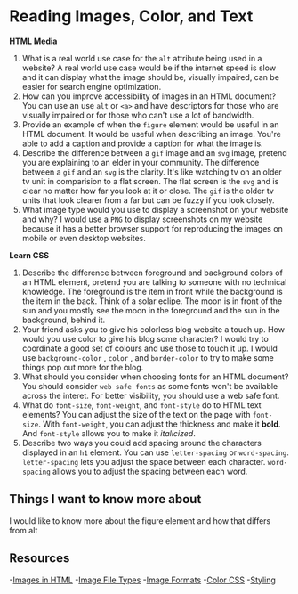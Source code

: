 # Reading Images, Color, and Text

**HTML Media**

1. What is a real world use case for the `alt` attribute being used in a website?
  A real world use case would be if the internet speed is slow and it can display what the image should be, 
  visually impaired, can be easier for search engine optimization.    
2. How can you improve accessibility of images in an HTML document?
  You can use an use `alt` or `<a>` and have descriptors for those who are visually impaired or for those who can't use a lot of bandwidth.     
3. Provide an example of when the `figure` element would be useful in an HTML document.
   It would be useful when describing an image. You're able to add a caption and provide a caption for what the image is.
4. Describe the difference between a `gif` image and an `svg` image, pretend you are explaining to an elder in your community.
   The difference between a `gif` and an `svg` is the clarity. It's like watching tv on an older tv unit in comparision to a flat screen. The flat screen is the `svg`
   and is clear no matter how far you look at it or close. The `gif` is the older tv units that look clearer from a far but can be fuzzy if you look closely.
5. What image type would you use to display a screenshot on your website and why?
  I would use a `PNG` to display screenshots on my website because it has a better browser support for reproducing the images on mobile or even desktop websites.

**Learn CSS**

1. Describe the difference between foreground and background colors of an HTML element, pretend you are talking to someone with no technical knowledge.
  The foreground is the item in front while the background is the item in the back. Think of a solar eclipe. The moon is in front of the sun and you mostly see the moon in the
  foreground and the sun in the background, behind it.
2. Your friend asks you to give his colorless blog website a touch up. How would you use color to give his blog some character?
  I would try to coordinate a good set of colours and use those to touch it up. I would use `background-color` , `color` , and `border-color` to try to make some things
  pop out more for the blog.
3. What should you consider when choosing fonts for an HTML document?
  You should consider `web safe fonts` as some fonts won't be available across the interet. For better visibility, you should use a web safe font.      
4. What do `font-size`, `font-weight`, and `font-style` do to HTML text elements?
  You can adjust the size of the text on the page with `font-size`. With `font-weight`, you can adjust the thickness and make it **bold**. And `font-style` allows
  you to make it *italicized*. 
5. Describe two ways you could add spacing around the characters displayed in an `h1` element.
  You can use `letter-spacing` or `word-spacing`. `letter-spacing` lets you adjust the space between each character. `word-spacing` allows you to adjust the spacing 
  between each word.
  
## Things I want to know more about
I would like to know more about the figure element and how that differs from alt 

## Resources

 -[Images in HTML](https://developer.mozilla.org/en-US/docs/Learn/HTML/Multimedia_and_embedding/Images_in_HTML)
 -[Image File Types](https://developer.mozilla.org/en-US/docs/Web/Media/Formats/Image_types)
 -[Image Formats](https://developer.mozilla.org/en-US/docs/Web/Media/Formats/Image_types#choosing_an_image_format)
 -[Color CSS](https://developer.mozilla.org/en-US/docs/Web/CSS/CSS_Colors/Applying_color)
 -[Styling](https://developer.mozilla.org/en-US/docs/Learn/CSS/Styling_text/Fundamentals)
